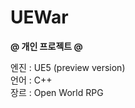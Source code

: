 # UEWar
 
<b>@ 개인 프로젝트 @</b> <br>

엔진 : UE5 (preview version) <br>
언어 : C++ <br>
장르 : Open World RPG <br>

